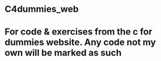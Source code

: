 # C4dummies_web
# For code & exercises from the c for dummies website.  Any code not my own will be marked as such
